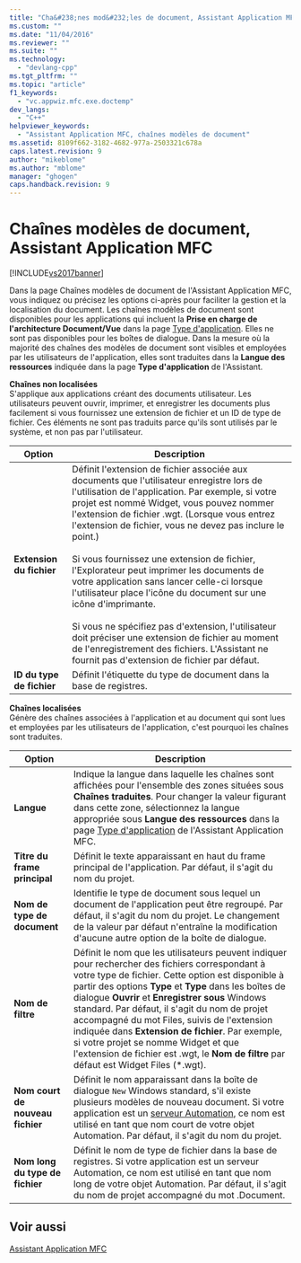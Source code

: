 ```yaml
---
title: "Cha&#238;nes mod&#232;les de document, Assistant Application MFC | Microsoft Docs"
ms.custom: ""
ms.date: "11/04/2016"
ms.reviewer: ""
ms.suite: ""
ms.technology: 
  - "devlang-cpp"
ms.tgt_pltfrm: ""
ms.topic: "article"
f1_keywords: 
  - "vc.appwiz.mfc.exe.doctemp"
dev_langs: 
  - "C++"
helpviewer_keywords: 
  - "Assistant Application MFC, chaînes modèles de document"
ms.assetid: 8109f662-3182-4682-977a-2503321c678a
caps.latest.revision: 9
author: "mikeblome"
ms.author: "mblome"
manager: "ghogen"
caps.handback.revision: 9
---
```

# Cha&#238;nes mod&#232;les de document, Assistant Application MFC
[!INCLUDE[vs2017banner](../../assembler/inline/includes/vs2017banner.md)]

Dans la page Chaînes modèles de document de l'Assistant Application MFC, vous indiquez ou précisez les options ci\-après pour faciliter la gestion et la localisation du document.  Les chaînes modèles de document sont disponibles pour les applications qui incluent la **Prise en charge de l'architecture Document\/Vue** dans la page [Type d'application](../../mfc/reference/application-type-mfc-application-wizard.md).  Elles ne sont pas disponibles pour les boîtes de dialogue.  Dans la mesure où la majorité des chaînes des modèles de document sont visibles et employées par les utilisateurs de l'application, elles sont traduites dans la **Langue des ressources** indiquée dans la page **Type d'application** de l'Assistant.  
  
 **Chaînes non localisées**  
 S'applique aux applications créant des documents utilisateur.  Les utilisateurs peuvent ouvrir, imprimer, et enregistrer les documents plus facilement si vous fournissez une extension de fichier et un ID de type de fichier.  Ces éléments ne sont pas traduits parce qu'ils sont utilisés par le système, et non pas par l'utilisateur.  
  
|Option|Description|  
|------------|-----------------|  
|**Extension du fichier**|Définit l'extension de fichier associée aux documents que l'utilisateur enregistre lors de l'utilisation de l'application.  Par exemple, si votre projet est nommé Widget, vous pouvez nommer l'extension de fichier .wgt. \(Lorsque vous entrez l'extension de fichier, vous ne devez pas inclure le point.\)<br /><br /> Si vous fournissez une extension de fichier, l'Explorateur peut imprimer les documents de votre application sans lancer celle\-ci lorsque l'utilisateur place l'icône du document sur une icône d'imprimante.<br /><br /> Si vous ne spécifiez pas d'extension, l'utilisateur doit préciser une extension de fichier au moment de l'enregistrement des fichiers.  L'Assistant ne fournit pas d'extension de fichier par défaut.|  
|**ID du type de fichier**|Définit l'étiquette du type de document dans la base de registres.|  
  
 **Chaînes localisées**  
 Génère des chaînes associées à l'application et au document qui sont lues et employées par les utilisateurs de l'application, c'est pourquoi les chaînes sont traduites.  
  
|Option|Description|  
|------------|-----------------|  
|**Langue**|Indique la langue dans laquelle les chaînes sont affichées pour l'ensemble des zones situées sous **Chaînes traduites**.  Pour changer la valeur figurant dans cette zone, sélectionnez la langue appropriée sous **Langue des ressources** dans la page [Type d'application](../../mfc/reference/application-type-mfc-application-wizard.md) de l'Assistant Application MFC.|  
|**Titre du frame principal**|Définit le texte apparaissant en haut du frame principal de l'application.  Par défaut, il s'agit du nom du projet.|  
|**Nom de type de document**|Identifie le type de document sous lequel un document de l'application peut être regroupé.  Par défaut, il s'agit du nom du projet.  Le changement de la valeur par défaut n'entraîne la modification d'aucune autre option de la boîte de dialogue.|  
|**Nom de filtre**|Définit le nom que les utilisateurs peuvent indiquer pour rechercher des fichiers correspondant à votre type de fichier.  Cette option est disponible à partir des options **Type** et **Type** dans les boîtes de dialogue **Ouvrir** et **Enregistrer sous** Windows standard.  Par défaut, il s'agit du nom de projet accompagné du mot Files, suivis de l'extension indiquée dans **Extension de fichier**.  Par exemple, si votre projet se nomme Widget et que l'extension de fichier est .wgt, le **Nom de filtre** par défaut est Widget Files \(\*.wgt\).|  
|**Nom court de nouveau fichier**|Définit le nom apparaissant dans la boîte de dialogue `New` Windows standard, s'il existe plusieurs modèles de nouveau document.  Si votre application est un [serveur Automation](../../mfc/automation-servers.md), ce nom est utilisé en tant que nom court de votre objet Automation.  Par défaut, il s'agit du nom du projet.|  
|**Nom long du type de fichier**|Définit le nom de type de fichier dans la base de registres.  Si votre application est un serveur Automation, ce nom est utilisé en tant que nom long de votre objet Automation.  Par défaut, il s'agit du nom de projet accompagné du mot .Document.|  
  
## Voir aussi  
 [Assistant Application MFC](../../mfc/reference/mfc-application-wizard.md)